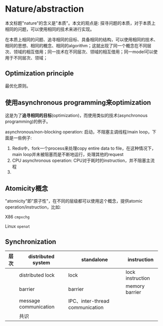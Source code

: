 # Nature/abstraction

本文标题"nature"的含义是"本质"。本文的观点是: 探寻问题的本质，对于本质上相同的问题，可以使用相同的技术来进行实现。

在本质上相同的问题、追寻相同的目标、具备相同的结构，可以使用相同的技术、相同的思想、相同的概念、相同的algorithm；这就出现了同一个概念在不同层次、领域的相互借用；同一技术在不同层次、领域的相互借用；同一model可以使用于不同层次、领域；





## Optimization principle

最优化原则。



## 使用asynchronous programming来optimization

这是为了**追寻相同的目标**(optimization)，而使用类似的技术(asynchronous programming)的例子。

asynchronous/non-blocking operation: 启动，不阻塞主调线程/main loop，下面是一些例子:
1) Redis中，fork一个process来处理copy entire data to file，在这种情况下，main loop并未被阻塞而是不断地运行，处理其他的request
2) CPU asynchronous operation: CPU对于耗时的instruction，并不阻塞主流程
3) 



## Atomicity概念

"atomicity"即"原子性"，在不同的层级都可以使用这个概念，提供atomic operation/instruction，比如:

X86 `cmpxchg`

Linux `openat`



## Synchronization

| 层次 | distributed system    | standalone                      | instruction      |
| ---- | --------------------- | ------------------------------- | ---------------- |
|      | distributed lock      | lock                            | lock instruction |
|      | barrier               | barrier                         | memory barrier   |
|      | message communication | IPC、inter-thread communication |                  |
|      | 共识                  |                                 |                  |

